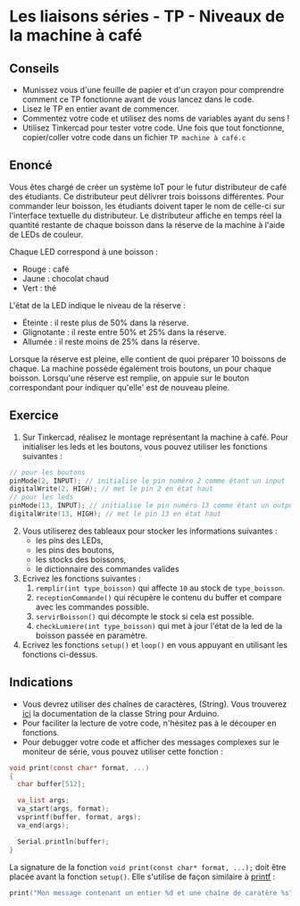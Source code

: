 # Les liaisons séries - TP - Niveaux de la machine à café

## Conseils

-   Munissez vous d'une feuille de papier et d'un crayon pour comprendre comment ce TP fonctionne avant de vous lancez dans le code.
-   Lisez le TP en entier avant de commencer.
-   Commentez votre code et utilisez des noms de variables ayant du sens !
-   Utilisez Tinkercad pour tester votre code. Une fois que tout fonctionne, copier/coller votre code dans un fichier `TP machine à café.c`

## Enoncé

Vous êtes chargé de créer un système IoT pour le futur distributeur de café des étudiants. Ce distributeur peut délivrer trois boissons différentes. Pour commander leur boisson, les étudiants doivent taper le nom de celle-ci sur l'interface textuelle du distributeur. Le distributeur affiche en temps réel la quantité restante de chaque boisson dans la réserve de la machine à l'aide de LEDs de couleur.

Chaque LED correspond à une boisson :

-   Rouge : café
-   Jaune : chocolat chaud
-   Vert : thé

L'état de la LED indique le niveau de la réserve :

-   Éteinte : il reste plus de 50% dans la réserve.
-   Glignotante : il reste entre 50% et 25% dans la réserve.
-   Allumée : il reste moins de 25% dans la réserve.

Lorsque la réserve est pleine, elle contient de quoi préparer 10 boissons de chaque. La machine possède également trois boutons, un pour chaque boisson. Lorsqu'une réserve est remplie, on appuie sur le bouton correspondant pour indiquer qu'elle' est de nouveau pleine.

## Exercice

1. Sur Tinkercad, réalisez le montage représentant la machine à café.
Pour initialiser les leds et les boutons, vous pouvez utiliser les fonctions suivantes :
```ino
// pour les boutons
pinMode(2, INPUT); // initialise le pin numéro 2 comme étant un input
digitalWrite(2, HIGH); // met le pin 2 en état haut
// pour les leds
pinMode(13, INPUT); // initialise le pin numéro 13 comme étant un output
digitalWrite(13, HIGH); // met le pin 13 en état haut
```
2. Vous utiliserez des tableaux pour stocker les informations suivantes :
    * les pins des LEDs,
    * les pins des boutons,
    * les stocks des boissons,
    * le dictionnaire des commandes valides
3. Ecrivez les fonctions suivantes :
    1. `remplir(int type_boisson)` qui affecte `10` au stock de `type_boisson`.
    2. `receptionCommande()` qui récupère le contenu du buffer et compare avec les commandes possible.
    3. `servirBoisson()` qui décompte le stock si cela est possible.
    4. `checkLumiere(int type_boisson)` qui met à jour l'état de la led de la boisson passée en paramètre.
4. Ecrivez les fonctions `setup()` et `loop()` en vous appuyant en utilisant les fonctions ci-dessus.

## Indications

-   Vous devrez utiliser des chaînes de caractères, (String). Vous trouverez [ici](https://www.arduino.cc/reference/en/language/variables/data-types/stringobject/) la documentation de la classe String pour Arduino.
-   Pour faciliter la lecture de votre code, n'hésitez pas à le découper en fonctions.
-   Pour debugger votre code et afficher des messages complexes sur le moniteur de série, vous pouvez utiliser cette fonction :

```C
void print(const char* format, ...)
{
  char buffer[512];

  va_list args;
  va_start(args, format);
  vsprintf(buffer, format, args);
  va_end(args);

  Serial.println(buffer);
}
```

La signature de la fonction `void print(const char* format, ...);` doit être placée avant la fonction `setup()`. Elle s'utilise de façon similaire à [printf](https://www.geeksforgeeks.org/printf-in-c/) :

```C
print("Mon message contenant un entier %d et une chaîne de caratère %s", var_entiere, var_string.c_str())
```

